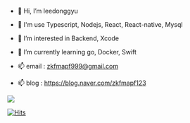 - 👋 Hi, I’m leedonggyu
- 👋 I'm use Typescript, Nodejs, React, React-native, Mysql
- 👀 I’m interested in Backend, Xcode
- 🌱 I’m currently learning go, Docker, Swift

- 📫 email : zkfmapf999@gmail.com
- 📫 blog : https://blog.naver.com/zkfmapf123  

<img src="https://img.shields.io/npm/types/typescript"/>

<!---
zkfmapf123/zkfmapf123 is a ✨ special ✨ repository because its `README.md` (this file) appears on your GitHub profile.
You can click the Preview link to take a look at your changes.
--->

[![Hits](https://hits.seeyoufarm.com/api/count/incr/badge.svg?url=https%3A%2F%2Fgithub.com%2Fzkfmapf123&count_bg=%2379C83D&title_bg=%23555555&icon=&icon_color=%23E7E7E7&title=hits&edge_flat=false)](https://hits.seeyoufarm.com)
